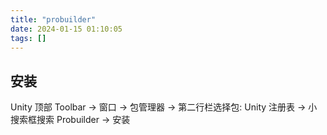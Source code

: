 ```yaml
---
title: "probuilder"
date: 2024-01-15 01:10:05
tags: []
---
```

## 安装

Unity 顶部 Toolbar -> 窗口 -> 包管理器 -> 第二行栏选择包: Unity 注册表 -> 小搜索框搜索 Probuilder -> 安装

